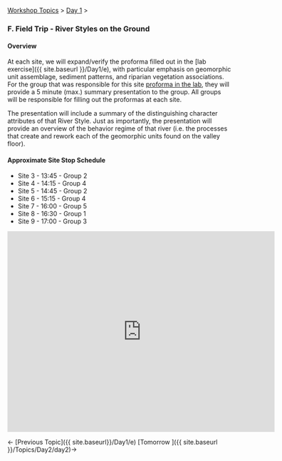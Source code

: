 [Workshop Topics](http://riverstyles.joewheaton.org/workshop-topics)‎ > ‎[Day 1](http://riverstyles.joewheaton.org/workshop-topics/stage1)‎ > ‎

### F. Field Trip - River Styles on the Ground



#### Overview

At each site, we will expand/verify the proforma filled out in the [lab exercise]({{ site.baseurl }}/Day1/e), with particular emphasis on geomorphic unit assemblage, sediment patterns, and riparian vegetation associations. For the group that was responsible for this site [proforma in the lab](http://etal.usu.edu/Workshops/RiverStyles/2013/Excercises/Day1/ProFormas.pdf), they will provide a 5 minute (max.) summary presentation to the group. All groups will be responsible for filling out the proformas at each site.

The presentation will include a summary of the distinguishing character attributes of that River Style. Just as importantly, the presentation will provide an overview of the behavior regime of that river (i.e. the processes that create and rework each of the geomorphic units found on the valley floor). 

#### Approximate Site Stop Schedule

- Site 3 - 13:45 - Group 2
- Site 4 - 14:15 - Group 4
- Site 5 - 14:45 - Group 2
- Site 6 - 15:15 - Group 4
- Site 7 - 16:00 - Group 5
- Site 8 - 16:30 - Group 1
- Site 9 - 17:00 - Group 3



<iframe src="https://www.google.com/maps/embed?pb=!1m10!1m8!1m3!1d221366.92734069302!2d-111.678085!3d41.863425!3m2!1i1024!2i768!4f13.1!5e1!3m2!1sen!2sus!4v1501269610097" width="600" height="450" frameborder="0" style="border:0" allowfullscreen></iframe>



← [Previous Topic]({{ site.baseurl}}/Day1/e)      [Tomorrow ]({{ site.baseurl }}/Topics/Day2/day2)→
